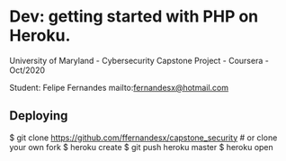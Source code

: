 # Dev: getting started with PHP on Heroku.
University of Maryland - Cybersecurity Capstone Project - Coursera - Oct/2020

Student:
  Felipe Fernandes mailto:fernandesx@hotmail.com
 
## Deploying
$ git clone https://github.com/ffernandesx/capstone_security # or clone your own fork
$ heroku create
$ git push heroku master
$ heroku open
